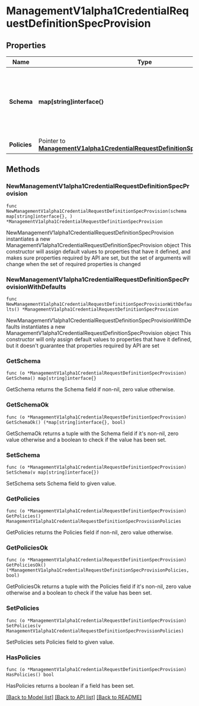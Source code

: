 # ManagementV1alpha1CredentialRequestDefinitionSpecProvision

## Properties

Name | Type | Description | Notes
------------ | ------------- | ------------- | -------------
**Schema** | **map[string]interface{}** | JSON Schema draft \\#7 for describing the generated credentials format. | 
**Policies** | Pointer to [**ManagementV1alpha1CredentialRequestDefinitionSpecProvisionPolicies**](ManagementV1alpha1CredentialRequestDefinitionSpecProvisionPolicies.md) |  | [optional] 

## Methods

### NewManagementV1alpha1CredentialRequestDefinitionSpecProvision

`func NewManagementV1alpha1CredentialRequestDefinitionSpecProvision(schema map[string]interface{}, ) *ManagementV1alpha1CredentialRequestDefinitionSpecProvision`

NewManagementV1alpha1CredentialRequestDefinitionSpecProvision instantiates a new ManagementV1alpha1CredentialRequestDefinitionSpecProvision object
This constructor will assign default values to properties that have it defined,
and makes sure properties required by API are set, but the set of arguments
will change when the set of required properties is changed

### NewManagementV1alpha1CredentialRequestDefinitionSpecProvisionWithDefaults

`func NewManagementV1alpha1CredentialRequestDefinitionSpecProvisionWithDefaults() *ManagementV1alpha1CredentialRequestDefinitionSpecProvision`

NewManagementV1alpha1CredentialRequestDefinitionSpecProvisionWithDefaults instantiates a new ManagementV1alpha1CredentialRequestDefinitionSpecProvision object
This constructor will only assign default values to properties that have it defined,
but it doesn't guarantee that properties required by API are set

### GetSchema

`func (o *ManagementV1alpha1CredentialRequestDefinitionSpecProvision) GetSchema() map[string]interface{}`

GetSchema returns the Schema field if non-nil, zero value otherwise.

### GetSchemaOk

`func (o *ManagementV1alpha1CredentialRequestDefinitionSpecProvision) GetSchemaOk() (*map[string]interface{}, bool)`

GetSchemaOk returns a tuple with the Schema field if it's non-nil, zero value otherwise
and a boolean to check if the value has been set.

### SetSchema

`func (o *ManagementV1alpha1CredentialRequestDefinitionSpecProvision) SetSchema(v map[string]interface{})`

SetSchema sets Schema field to given value.


### GetPolicies

`func (o *ManagementV1alpha1CredentialRequestDefinitionSpecProvision) GetPolicies() ManagementV1alpha1CredentialRequestDefinitionSpecProvisionPolicies`

GetPolicies returns the Policies field if non-nil, zero value otherwise.

### GetPoliciesOk

`func (o *ManagementV1alpha1CredentialRequestDefinitionSpecProvision) GetPoliciesOk() (*ManagementV1alpha1CredentialRequestDefinitionSpecProvisionPolicies, bool)`

GetPoliciesOk returns a tuple with the Policies field if it's non-nil, zero value otherwise
and a boolean to check if the value has been set.

### SetPolicies

`func (o *ManagementV1alpha1CredentialRequestDefinitionSpecProvision) SetPolicies(v ManagementV1alpha1CredentialRequestDefinitionSpecProvisionPolicies)`

SetPolicies sets Policies field to given value.

### HasPolicies

`func (o *ManagementV1alpha1CredentialRequestDefinitionSpecProvision) HasPolicies() bool`

HasPolicies returns a boolean if a field has been set.


[[Back to Model list]](../README.md#documentation-for-models) [[Back to API list]](../README.md#documentation-for-api-endpoints) [[Back to README]](../README.md)


